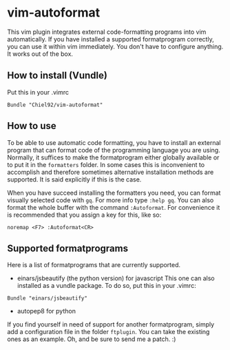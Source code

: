 vim-autoformat
==============
This vim plugin integrates external code-formatting programs into vim automatically.
If you have installed a supported formatprogram correctly, you can use it within vim immediately.
You don't have to configure anything.
It works out of the box.


How to install (Vundle)
-----------------------
Put this in your .vimrc

```vim
Bundle "Chiel92/vim-autoformat"
```

How to use
----------
To be able to use automatic code formatting, you have to install an external program that can format code of the programming language you are using.
Normally, it suffices to make the formatprogram either globally available or to put it in the ```formatters``` folder.
In some cases this is inconvenient to accomplish and therefore sometimes alternative installation methods are supported.
It is said explicitly if this is the case.

When you have succeed installing the formatters you need, you can format visually selected code with ```gq```.
For more info type ```:help gq```.
You can also format the whole buffer with the command ```:Autoformat```.
For convenience it is recommended that you assign a key for this, like so:
```vim
noremap <F7> :Autoformat<CR>
```


Supported formatprograms
------------------------
Here is a list of formatprograms that are currently supported.
* einars/jsbeautify (the python version) for javascript
This one can also installed as a vundle package.
To do so, put this in your .vimrc:

```vim
Bundle "einars/jsbeautify"
```

* autopep8 for python

If you find yourself in need of support for another formatprogram, simply add a configuration file in the folder ```ftplugin```.
You can take the existing ones as an example.
Oh, and be sure to send me a patch. :)

